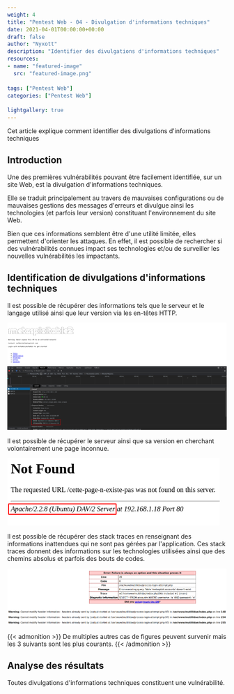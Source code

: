```yaml
---
weight: 4
title: "Pentest Web - 04 - Divulgation d'informations techniques"
date: 2021-04-01T00:00:00+00:00
draft: false
author: "Nyxott"
description: "Identifier des divulgations d'informations techniques"
resources:
- name: "featured-image"
  src: "featured-image.png"

tags: ["Pentest Web"]
categories: ["Pentest Web"]

lightgallery: true
---
```


Cet article explique comment identifier des divulgations d'informations techniques

<!--more-->

## Introduction

Une des premières vulnérabilités pouvant être facilement identifiée, sur un site Web, est la divulgation d'informations techniques.

Elle se traduit principalement au travers de mauvaises configurations ou de mauvaises gestions des messages d'erreurs et divulgue ainsi les technologies (et parfois leur version) constituant l'environnement du site Web.

Bien que ces informations semblent être d'une utilité limitée, elles permettent d'orienter les attaques. En effet, il est possible de rechercher si des vulnérabilités connues impact ses technologies et/ou de surveiller les nouvelles vulnérabilités les impactants.

## Identification de divulgations d'informations techniques

Il est possible de récupérer des informations tels que le serveur et le langage utilisé ainsi que leur version via les en-têtes HTTP.

![En-têtes](headers.png "Divulgation d'informations techniques via les en-têtes HTTP")

Il est possible de récupérer le serveur ainsi que sa version en cherchant volontairement une page inconnue.

![Page Introuvable](not-found.png "Divulgation d'informations techniques via une page 404 Not Found")


Il est possible de récupérer des stack traces en renseignant des informations inattendues qui ne sont pas gérées par l'application. Ces stack traces donnent des informations sur les technologies utilisées ainsi que des chemins absolus et parfois des bouts de codes.

![Stack Trace](stack-trace.png "Divulgation d'informations techniques via une stack trace")

{{< admonition >}}
De multiples autres cas de figures peuvent survenir mais les 3 suivants sont les plus courants.
{{< /admonition >}}

## Analyse des résultats

Toutes divulgations d'informations techniques constituent une vulnérabilité.
